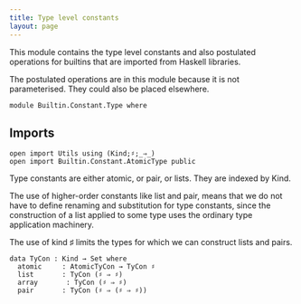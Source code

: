 ```yaml
---
title: Type level constants
layout: page
---
```


This module contains the type level constants and also postulated
operations for builtins that are imported from Haskell libraries.

The postulated operations are in this module because it is not
parameterised. They could also be placed elsewhere.

```
module Builtin.Constant.Type where
```

## Imports

```
open import Utils using (Kind;♯;_⇒_)
open import Builtin.Constant.AtomicType public
```

Type constants are either atomic, or pair, or lists.
They are indexed by Kind.

The use of higher-order constants like list and pair,
means that we do not have to define renaming and substitution
for type constants, since the construction of a list applied to
some type uses the ordinary type application machinery.

The use of kind ♯ limits the types for which we can construct lists and pairs.

```
data TyCon : Kind → Set where
  atomic     : AtomicTyCon → TyCon ♯
  list       : TyCon (♯ ⇒ ♯)
  array       : TyCon (♯ ⇒ ♯)
  pair       : TyCon (♯ ⇒ (♯ ⇒ ♯))
```
